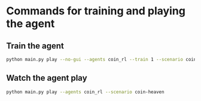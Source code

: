 # Commands for training and playing the agent

## Train the agent

```bash
python main.py play --no-gui --agents coin_rl --train 1 --scenario coin-heaven --n-rounds 200
```

## Watch the agent play

```bash
python main.py play --agents coin_rl --scenario coin-heaven
```
